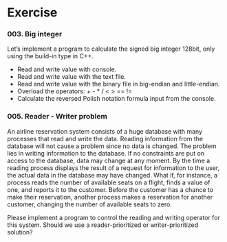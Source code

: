 # Exercise

### 003. Big integer
Let’s implement a program to calculate the signed big integer 128bit, only using the build-in type in C++.
- Read and write value with console.
- Read and write value with the text file.
- Read and write value with the binary file in big-endian and little-endian.
- Overload the operators: + - * / < > == !=
- Calculate the reversed Polish notation formula input from the console.

### 005. Reader - Writer problem

An airline reservation system consists of a huge database with many processes that read and write the data. Reading information from the database will not cause a problem since no data is changed. The problem lies in writing information to the database. If no constraints are put on access to the database, data may change at any moment. By the time a reading process displays the result of a request for information to the user, the actual data in the database may have changed. What if, for instance, a process reads the number of available seats on a flight, finds a value of one, and reports it to the customer. Before the customer has a chance to make their reservation, another process makes a reservation for another customer, changing the number of available seats to zero.

Please implement a program to control the reading and writing operator for this system. Should we use a reader-prioritized or writer-prioritized solution?